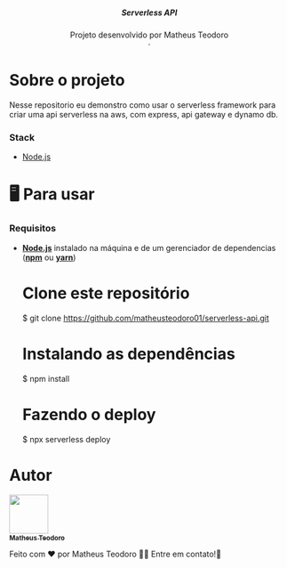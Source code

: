 <p align="center">

  <h5 align="center">Serverless API</h5>

  <p align="center">
    Projeto desenvolvido por Matheus Teodoro
    <br />
    ·
 
  </p>
</p>

# Sobre o projeto

Nesse repositorio eu demonstro como usar o serverless framework para criar uma api serverless na aws, com express, api gateway e dynamo db.

### Stack

- [Node.js](https://nodejs.org/en/)

# 🖥️ Para usar

### Requisitos

- **[Node.js](https://nodejs.org/en/)** instalado na máquina e de um gerenciador de dependencias (**[npm](https://www.npmjs.com/)** ou **[yarn](https://yarnpkg.com/)**)



  # Clone este repositório
  $ git clone https://github.com/matheusteodoro01/serverless-api.git

  # Instalando as dependências
  $ npm install

  # Fazendo o deploy
  $ npx serverless deploy
  


# Autor

<a href="https://github.com/matheusteodoro01/">
 <img src="https://avatars.githubusercontent.com/u/60862196?v=4" width="70px;" alt=""/>
 <br />
 <sub><b>Matheus Teodoro</b></sub>
</a>

Feito com ❤️ por Matheus Teodoro :wave::wave: Entre em contato!🚀

<a href="https://www.linkedin.com/in/matheus-teodoro-7bb92818a/">
</a>
